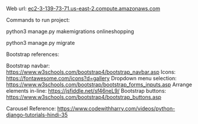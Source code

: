 Web url: 
[ec2-3-139-73-71.us-east-2.compute.amazonaws.com](http://ec2-3-139-73-71.us-east-2.compute.amazonaws.com)

Commands to run project:

python3 manage.py makemigrations onlineshopping

python3 manage.py migrate

Bootstrap references:

Bootstrap navbar: https://www.w3schools.com/bootstrap4/bootstrap_navbar.asp
Icons: https://fontawesome.com/icons?d=gallery
Dropdown menu selection: https://www.w3schools.com/bootstrap/bootstrap_forms_inputs.asp
Arrange elements in-line: https://jsfiddle.net/sf46neL9/
Bootstrap buttons: https://www.w3schools.com/bootstrap4/bootstrap_buttons.asp

Carousel Reference: https://www.codewithharry.com/videos/python-django-tutorials-hindi-35
